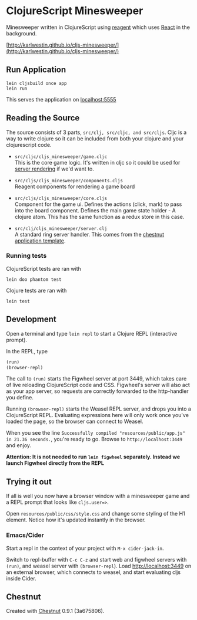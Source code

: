 # ClojureScript Minesweeper

Minesweeper written in ClojureScript using [reagent](http://reagent-project.github.io/) which uses [React](https://facebook.github.io/react/) in the background.

[http://karlwestin.github.io/cljs-minesweeper/](http://karlwestin.github.io/cljs-minesweeper/)

## Run Application

```
lein cljsbuild once app
lein run
```
This serves the application on [localhost:5555](http://localhost:5555)

## Reading the Source

The source consists of 3 parts, `src/clj, src/cljc, and src/cljs`. Cljc is a way to write clojure
so it can be included from both your clojure and your clojurescript code.

* `src/cljc/cljs_minesweeper/game.cljc`  
  This is the core game logic. It's written in cljc so it could be used for [server rendering](https://github.com/karlwestin/reagent-server-rendering) if we'd want to.

* `src/cljs/cljs_minesweeper/components.cljs`  
  Reagent components for rendering a game board

* `src/cljs/cljs_minesweeper/core.cljs`  
  Component for the game ui. Defines the actions (click, mark) to pass into the board component. Defines the main game state holder - A clojure atom. This has the same function as a redux store in this case.

* `src/clj/cljs_minesweeper/server.clj`  
  A standard ring server handler. This comes from the [chestnut application template](http://plexus.github.io/chestnut/).

### Running tests

ClojureScript tests are ran with
```
lein doo phantom test
```

Clojure tests are ran with
```
lein test
```


## Development

Open a terminal and type `lein repl` to start a Clojure REPL
(interactive prompt).

In the REPL, type

```clojure
(run)
(browser-repl)
```

The call to `(run)` starts the Figwheel server at port 3449, which takes care of
live reloading ClojureScript code and CSS. Figwheel's server will also act as
your app server, so requests are correctly forwarded to the http-handler you
define.

Running `(browser-repl)` starts the Weasel REPL server, and drops you into a
ClojureScript REPL. Evaluating expressions here will only work once you've
loaded the page, so the browser can connect to Weasel.

When you see the line `Successfully compiled "resources/public/app.js" in 21.36
seconds.`, you're ready to go. Browse to `http://localhost:3449` and enjoy.

**Attention: It is not needed to run `lein figwheel` separately. Instead we
launch Figwheel directly from the REPL**

## Trying it out

If all is well you now have a browser window with a minesweeper game
and a REPL prompt that looks like `cljs.user=>`.

Open `resources/public/css/style.css` and change some styling of the
H1 element. Notice how it's updated instantly in the browser.

### Emacs/Cider

Start a repl in the context of your project with `M-x cider-jack-in`.

Switch to repl-buffer with `C-c C-z` and start web and figwheel servers with
`(run)`, and weasel server with `(browser-repl`). Load
[http://localhost:3449](http://localhost:3449) on an external browser, which
connects to weasel, and start evaluating cljs inside Cider.

## Chestnut

Created with [Chestnut](http://plexus.github.io/chestnut/) 0.9.1 (3a675806).
